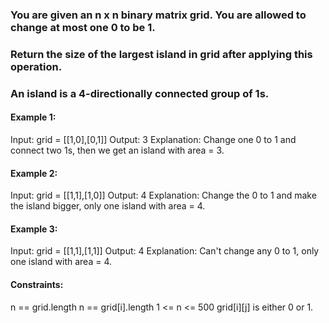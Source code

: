 ### You are given an n x n binary matrix grid. You are allowed to change at most one 0 to be 1.

### Return the size of the largest island in grid after applying this operation.

### An island is a 4-directionally connected group of 1s.

 

#### Example 1:
Input: grid = [[1,0],[0,1]]
Output: 3
Explanation: Change one 0 to 1 and connect two 1s, then we get an island with area = 3.

#### Example 2:
Input: grid = [[1,1],[1,0]]
Output: 4
Explanation: Change the 0 to 1 and make the island bigger, only one island with area = 4.

#### Example 3:
Input: grid = [[1,1],[1,1]]
Output: 4
Explanation: Can't change any 0 to 1, only one island with area = 4.
 

#### Constraints:
n == grid.length
n == grid[i].length
1 <= n <= 500
grid[i][j] is either 0 or 1.
